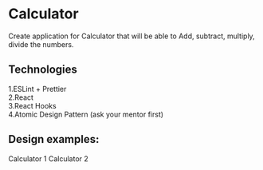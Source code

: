 # Calculator
Create application for Calculator that will be able to Add, subtract, multiply, divide the numbers.

## Technologies
1.ESLint + Prettier<br>
2.React<br>
3.React Hooks<br>
4.Atomic Design Pattern (ask your mentor first)<br>
## Design examples:
Calculator 1
Calculator 2

